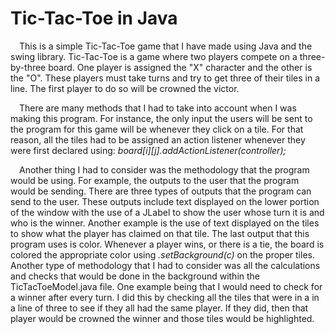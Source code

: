 # Tic-Tac-Toe in Java
&emsp;This is a simple Tic-Tac-Toe game that I have made using Java and the swing library. Tic-Tac-Toe is a game where two players compete on a three-by-three board. One player is assigned the "X" character and the other is the "O". These players must take turns and try to get three of their tiles in a line. The first player to do so will be crowned the victor.

&emsp;There are many methods that I had to take into account when I was making this program. For instance, the only input the users will be sent to the program for this game will be whenever they click on a tile. For that reason, all the tiles had to be assigned an action listener whenever they were first declared using: *board[i][j].addActionListener(controller);*

&emsp;Another thing I had to consider was the methodology that the program would be using. For example, the outputs to the user that the program would be sending. There are three types of outputs that the program can send to the user. These outputs include text displayed on the lower portion of the window with the use of a JLabel to show the user whose turn it is and who is the winner. Another example is the use of text displayed on the tiles to show what the player has claimed on that tile. The last output that this program uses is color. Whenever a player wins, or there is a tie, the board is colored the appropriate color using *.setBackground(c)* on the proper tiles. Another type of methodology that I had to consider was all the calculations and checks that would be done in the background within the TicTacToeModel.java file. One example being that I would need to check for a winner after every turn. I did this by checking all the tiles that were in a in a line of three to see if they all had the same player. If they did, then that player would be crowned the winner and those tiles would be highlighted.
